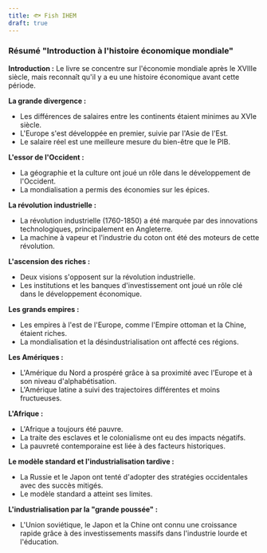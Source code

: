 ```yaml
---
title: 🐟 Fish IHEM
draft: true
---
```

### Résumé "Introduction à l'histoire économique mondiale"

**Introduction :**
Le livre se concentre sur l'économie mondiale après le XVIIIe siècle, mais reconnaît qu'il y a eu une histoire économique avant cette période.

**La grande divergence :**
- Les différences de salaires entre les continents étaient minimes au XVIe siècle.
- L'Europe s'est développée en premier, suivie par l'Asie de l'Est.
- Le salaire réel est une meilleure mesure du bien-être que le PIB.

**L'essor de l'Occident :**
- La géographie et la culture ont joué un rôle dans le développement de l'Occident.
- La mondialisation a permis des économies sur les épices.

**La révolution industrielle :**
- La révolution industrielle (1760-1850) a été marquée par des innovations technologiques, principalement en Angleterre.
- La machine à vapeur et l'industrie du coton ont été des moteurs de cette révolution.

**L'ascension des riches :**
- Deux visions s'opposent sur la révolution industrielle.
- Les institutions et les banques d'investissement ont joué un rôle clé dans le développement économique.

**Les grands empires :**
- Les empires à l'est de l'Europe, comme l'Empire ottoman et la Chine, étaient riches.
- La mondialisation et la désindustrialisation ont affecté ces régions.

**Les Amériques :**
- L'Amérique du Nord a prospéré grâce à sa proximité avec l'Europe et à son niveau d'alphabétisation.
- L'Amérique latine a suivi des trajectoires différentes et moins fructueuses.

**L'Afrique :**
- L'Afrique a toujours été pauvre.
- La traite des esclaves et le colonialisme ont eu des impacts négatifs.
- La pauvreté contemporaine est liée à des facteurs historiques.

**Le modèle standard et l'industrialisation tardive :**
- La Russie et le Japon ont tenté d'adopter des stratégies occidentales avec des succès mitigés.
- Le modèle standard a atteint ses limites.

**L'industrialisation par la "grande poussée" :**
- L'Union soviétique, le Japon et la Chine ont connu une croissance rapide grâce à des investissements massifs dans l'industrie lourde et l'éducation.